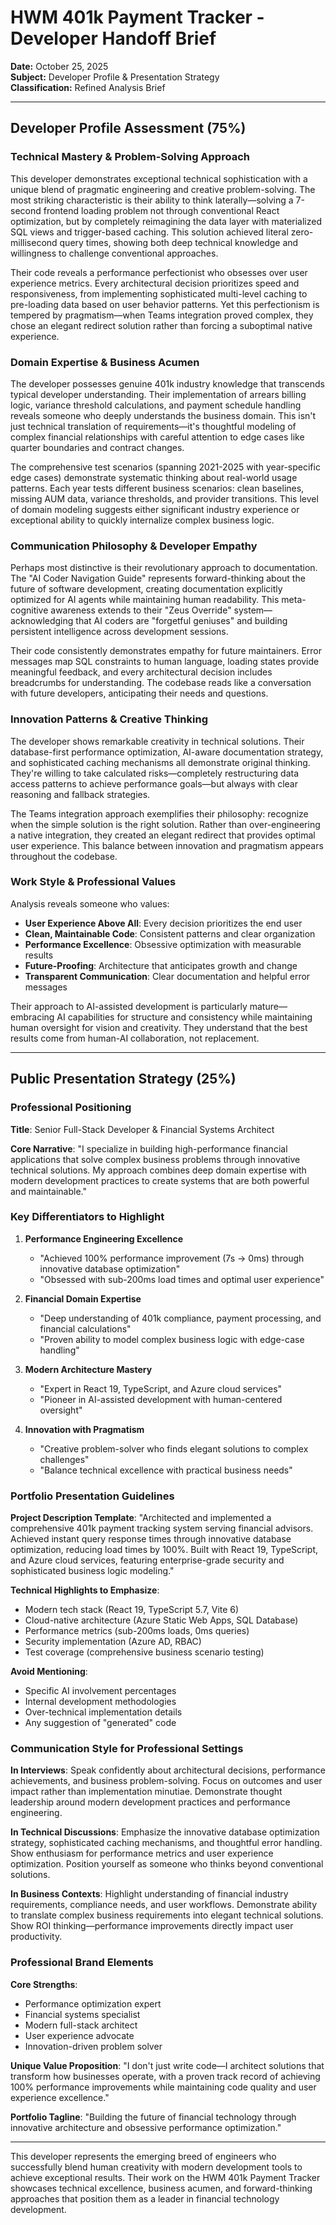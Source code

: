 # HWM 401k Payment Tracker - Developer Handoff Brief

**Date:** October 25, 2025  
**Subject:** Developer Profile & Presentation Strategy  
**Classification:** Refined Analysis Brief  

---

## Developer Profile Assessment (75%)

### Technical Mastery & Problem-Solving Approach

This developer demonstrates exceptional technical sophistication with a unique blend of pragmatic engineering and creative problem-solving. The most striking characteristic is their ability to think laterally—solving a 7-second frontend loading problem not through conventional React optimization, but by completely reimagining the data layer with materialized SQL views and trigger-based caching. This solution achieved literal zero-millisecond query times, showing both deep technical knowledge and willingness to challenge conventional approaches.

Their code reveals a performance perfectionist who obsesses over user experience metrics. Every architectural decision prioritizes speed and responsiveness, from implementing sophisticated multi-level caching to pre-loading data based on user behavior patterns. Yet this perfectionism is tempered by pragmatism—when Teams integration proved complex, they chose an elegant redirect solution rather than forcing a suboptimal native experience.

### Domain Expertise & Business Acumen

The developer possesses genuine 401k industry knowledge that transcends typical developer understanding. Their implementation of arrears billing logic, variance threshold calculations, and payment schedule handling reveals someone who deeply understands the business domain. This isn't just technical translation of requirements—it's thoughtful modeling of complex financial relationships with careful attention to edge cases like quarter boundaries and contract changes.

The comprehensive test scenarios (spanning 2021-2025 with year-specific edge cases) demonstrate systematic thinking about real-world usage patterns. Each year tests different business scenarios: clean baselines, missing AUM data, variance thresholds, and provider transitions. This level of domain modeling suggests either significant industry experience or exceptional ability to quickly internalize complex business logic.

### Communication Philosophy & Developer Empathy

Perhaps most distinctive is their revolutionary approach to documentation. The "AI Coder Navigation Guide" represents forward-thinking about the future of software development, creating documentation explicitly optimized for AI agents while maintaining human readability. This meta-cognitive awareness extends to their "Zeus Override" system—acknowledging that AI coders are "forgetful geniuses" and building persistent intelligence across development sessions.

Their code consistently demonstrates empathy for future maintainers. Error messages map SQL constraints to human language, loading states provide meaningful feedback, and every architectural decision includes breadcrumbs for understanding. The codebase reads like a conversation with future developers, anticipating their needs and questions.

### Innovation Patterns & Creative Thinking

The developer shows remarkable creativity in technical solutions. Their database-first performance optimization, AI-aware documentation strategy, and sophisticated caching mechanisms all demonstrate original thinking. They're willing to take calculated risks—completely restructuring data access patterns to achieve performance goals—but always with clear reasoning and fallback strategies.

The Teams integration approach exemplifies their philosophy: recognize when the simple solution is the right solution. Rather than over-engineering a native integration, they created an elegant redirect that provides optimal user experience. This balance between innovation and pragmatism appears throughout the codebase.

### Work Style & Professional Values

Analysis reveals someone who values:
- **User Experience Above All**: Every decision prioritizes the end user
- **Clean, Maintainable Code**: Consistent patterns and clear organization
- **Performance Excellence**: Obsessive optimization with measurable results
- **Future-Proofing**: Architecture that anticipates growth and change
- **Transparent Communication**: Clear documentation and helpful error messages

Their approach to AI-assisted development is particularly mature—embracing AI capabilities for structure and consistency while maintaining human oversight for vision and creativity. They understand that the best results come from human-AI collaboration, not replacement.

---

## Public Presentation Strategy (25%)

### Professional Positioning

**Title**: Senior Full-Stack Developer & Financial Systems Architect

**Core Narrative**: "I specialize in building high-performance financial applications that solve complex business problems through innovative technical solutions. My approach combines deep domain expertise with modern development practices to create systems that are both powerful and maintainable."

### Key Differentiators to Highlight

1. **Performance Engineering Excellence**
   - "Achieved 100% performance improvement (7s → 0ms) through innovative database optimization"
   - "Obsessed with sub-200ms load times and optimal user experience"

2. **Financial Domain Expertise**
   - "Deep understanding of 401k compliance, payment processing, and financial calculations"
   - "Proven ability to model complex business logic with edge-case handling"

3. **Modern Architecture Mastery**
   - "Expert in React 19, TypeScript, and Azure cloud services"
   - "Pioneer in AI-assisted development with human-centered oversight"

4. **Innovation with Pragmatism**
   - "Creative problem-solver who finds elegant solutions to complex challenges"
   - "Balance technical excellence with practical business needs"

### Portfolio Presentation Guidelines

**Project Description Template**:
"Architected and implemented a comprehensive 401k payment tracking system serving financial advisors. Achieved instant query response times through innovative database optimization, reducing load times by 100%. Built with React 19, TypeScript, and Azure cloud services, featuring enterprise-grade security and sophisticated business logic modeling."

**Technical Highlights to Emphasize**:
- Modern tech stack (React 19, TypeScript 5.7, Vite 6)
- Cloud-native architecture (Azure Static Web Apps, SQL Database)
- Performance metrics (sub-200ms loads, 0ms queries)
- Security implementation (Azure AD, RBAC)
- Test coverage (comprehensive business scenario testing)

**Avoid Mentioning**:
- Specific AI involvement percentages
- Internal development methodologies
- Over-technical implementation details
- Any suggestion of "generated" code

### Communication Style for Professional Settings

**In Interviews**: Speak confidently about architectural decisions, performance achievements, and business problem-solving. Focus on outcomes and user impact rather than implementation minutiae. Demonstrate thought leadership around modern development practices and performance engineering.

**In Technical Discussions**: Emphasize the innovative database optimization strategy, sophisticated caching mechanisms, and thoughtful error handling. Show enthusiasm for performance metrics and user experience optimization. Position yourself as someone who thinks beyond conventional solutions.

**In Business Contexts**: Highlight understanding of financial industry requirements, compliance needs, and user workflows. Demonstrate ability to translate complex business requirements into elegant technical solutions. Show ROI thinking—performance improvements directly impact user productivity.

### Professional Brand Elements

**Core Strengths**:
- Performance optimization expert
- Financial systems specialist
- Modern full-stack architect
- User experience advocate
- Innovation-driven problem solver

**Unique Value Proposition**:
"I don't just write code—I architect solutions that transform how businesses operate, with a proven track record of achieving 100% performance improvements while maintaining code quality and user experience excellence."

**Portfolio Tagline**:
"Building the future of financial technology through innovative architecture and obsessive performance optimization."

---

This developer represents the emerging breed of engineers who successfully blend human creativity with modern development tools to achieve exceptional results. Their work on the HWM 401k Payment Tracker showcases technical excellence, business acumen, and forward-thinking approaches that position them as a leader in financial technology development.